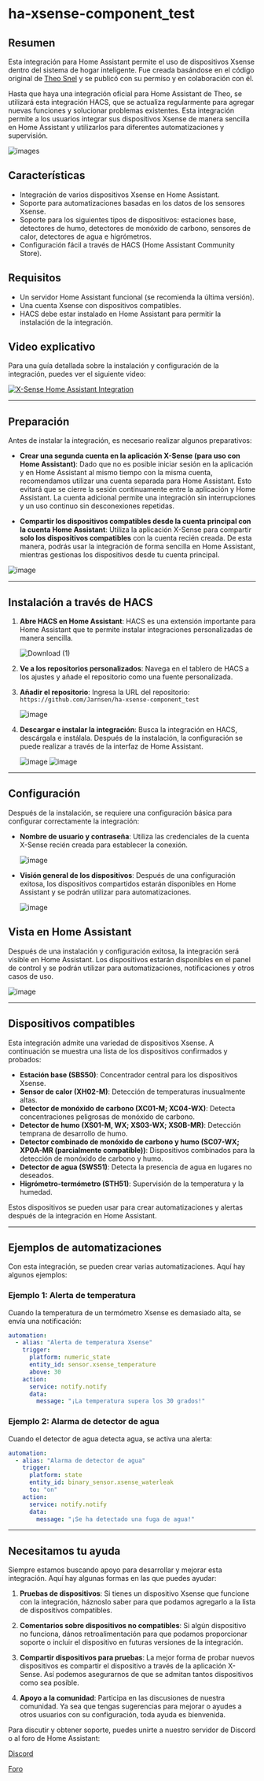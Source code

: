 # ha-xsense-component_test

## Resumen
Esta integración para Home Assistant permite el uso de dispositivos Xsense dentro del sistema de hogar inteligente. Fue creada basándose en el código original de [Theo Snel](https://github.com/theosnel/homeassistant-core/tree/xsense/homeassistant/components/xsense) y se publicó con su permiso y en colaboración con él.

Hasta que haya una integración oficial para Home Assistant de Theo, se utilizará esta integración HACS, que se actualiza regularmente para agregar nuevas funciones y solucionar problemas existentes. Esta integración permite a los usuarios integrar sus dispositivos Xsense de manera sencilla en Home Assistant y utilizarlos para diferentes automatizaciones y supervisión.

![images](https://github.com/Elwinmage/ha-xsense-component/assets/15807572/c49a97f2-5e10-4129-82bc-1d647adc0895)

## Características
- Integración de varios dispositivos Xsense en Home Assistant.
- Soporte para automatizaciones basadas en los datos de los sensores Xsense.
- Soporte para los siguientes tipos de dispositivos: estaciones base, detectores de humo, detectores de monóxido de carbono, sensores de calor, detectores de agua e higrómetros.
- Configuración fácil a través de HACS (Home Assistant Community Store).

## Requisitos
- Un servidor Home Assistant funcional (se recomienda la última versión).
- Una cuenta Xsense con dispositivos compatibles.
- HACS debe estar instalado en Home Assistant para permitir la instalación de la integración.

## Video explicativo
Para una guía detallada sobre la instalación y configuración de la integración, puedes ver el siguiente video:

[![X-Sense Home Assistant Integration](https://img.youtube.com/vi/3CCKK-qX-YA/0.jpg)](https://www.youtube.com/watch?v=3CCKK-qX-YA)

____________________________________________________________

## Preparación
Antes de instalar la integración, es necesario realizar algunos preparativos:

- **Crear una segunda cuenta en la aplicación X-Sense (para uso con Home Assistant)**: Dado que no es posible iniciar sesión en la aplicación y en Home Assistant al mismo tiempo con la misma cuenta, recomendamos utilizar una cuenta separada para Home Assistant. Esto evitará que se cierre la sesión continuamente entre la aplicación y Home Assistant. La cuenta adicional permite una integración sin interrupciones y un uso continuo sin desconexiones repetidas.

- **Compartir los dispositivos compatibles desde la cuenta principal con la cuenta Home Assistant**: Utiliza la aplicación X-Sense para compartir **solo los dispositivos compatibles** con la cuenta recién creada. De esta manera, podrás usar la integración de forma sencilla en Home Assistant, mientras gestionas los dispositivos desde tu cuenta principal.

![image](https://github.com/Elwinmage/ha-xsense-component/assets/15807572/9cc18693-5f37-49c5-a67d-22602fa7eef5)

____________________________________________________________

## Instalación a través de HACS
1. **Abre HACS en Home Assistant**:
   HACS es una extensión importante para Home Assistant que te permite instalar integraciones personalizadas de manera sencilla.

   ![Download (1)](https://github.com/Elwinmage/ha-xsense-component/assets/15807572/3220c686-f53f-4766-9523-e3272a6ff104)

2. **Ve a los repositorios personalizados**:
   Navega en el tablero de HACS a los ajustes y añade el repositorio como una fuente personalizada.

3. **Añadir el repositorio**:
   Ingresa la URL del repositorio: `https://github.com/Jarnsen/ha-xsense-component_test`

   ![image](https://github.com/Elwinmage/ha-xsense-component/assets/15807572/48c23cf0-a212-4889-8d08-f995ff2fd5d7)

4. **Descargar e instalar la integración**:
   Busca la integración en HACS, descárgala e instálala. Después de la instalación, la configuración se puede realizar a través de la interfaz de Home Assistant.

   ![image](https://github.com/Elwinmage/ha-xsense-component/assets/15807572/5bd2d567-6568-47c5-a45e-6af7228ff30e)
   ![image](https://github.com/Elwinmage/ha-xsense-component/assets/15807572/33cd7bfa-eec2-44f5-af30-4f21269f0081)

____________________________________________________________

## Configuración
Después de la instalación, se requiere una configuración básica para configurar correctamente la integración:
- **Nombre de usuario y contraseña**: Utiliza las credenciales de la cuenta X-Sense recién creada para establecer la conexión.

    ![image](https://github.com/Elwinmage/ha-xsense-component/assets/15807572/48c5e923-a6a0-4a47-8f26-8ef3954ea34b)
  
- **Visión general de los dispositivos**: Después de una configuración exitosa, los dispositivos compartidos estarán disponibles en Home Assistant y se podrán utilizar para automatizaciones.

    ![image](https://github.com/Elwinmage/ha-xsense-component/assets/15807572/42b33b6b-ecd9-45f6-99fc-314a0abd9bbe)
## Vista en Home Assistant
Después de una instalación y configuración exitosa, la integración será visible en Home Assistant. Los dispositivos estarán disponibles en el panel de control y se podrán utilizar para automatizaciones, notificaciones y otros casos de uso.

![image](https://github.com/Elwinmage/ha-xsense-component/assets/15807572/50bbafde-c94b-445e-9aa3-9c33d5f151d6)

____________________________________________________________

## Dispositivos compatibles
Esta integración admite una variedad de dispositivos Xsense. A continuación se muestra una lista de los dispositivos confirmados y probados:
- **Estación base (SBS50)**: Concentrador central para los dispositivos Xsense.
- **Sensor de calor (XH02-M)**: Detección de temperaturas inusualmente altas.
- **Detector de monóxido de carbono (XC01-M; XC04-WX)**: Detecta concentraciones peligrosas de monóxido de carbono.
- **Detector de humo (XS01-M, WX; XS03-WX; XS0B-MR)**: Detección temprana de desarrollo de humo.
- **Detector combinado de monóxido de carbono y humo (SC07-WX; XP0A-MR (parcialmente compatible))**: Dispositivos combinados para la detección de monóxido de carbono y humo.
- **Detector de agua (SWS51)**: Detecta la presencia de agua en lugares no deseados.
- **Higrómetro-termómetro (STH51)**: Supervisión de la temperatura y la humedad.

Estos dispositivos se pueden usar para crear automatizaciones y alertas después de la integración en Home Assistant.

____________________________________________________________

## Ejemplos de automatizaciones
Con esta integración, se pueden crear varias automatizaciones. Aquí hay algunos ejemplos:

### Ejemplo 1: Alerta de temperatura
Cuando la temperatura de un termómetro Xsense es demasiado alta, se envía una notificación:

```yaml
automation:
  - alias: "Alerta de temperatura Xsense"
    trigger:
      platform: numeric_state
      entity_id: sensor.xsense_temperature
      above: 30
    action:
      service: notify.notify
      data:
        message: "¡La temperatura supera los 30 grados!"
```

### Ejemplo 2: Alarma de detector de agua
Cuando el detector de agua detecta agua, se activa una alerta:

```yaml
automation:
  - alias: "Alarma de detector de agua"
    trigger:
      platform: state
      entity_id: binary_sensor.xsense_waterleak
      to: "on"
    action:
      service: notify.notify
      data:
        message: "¡Se ha detectado una fuga de agua!"
```

____________________________________________________________

## Necesitamos tu ayuda
Siempre estamos buscando apoyo para desarrollar y mejorar esta integración. Aquí hay algunas formas en las que puedes ayudar:

1. **Pruebas de dispositivos**: Si tienes un dispositivo Xsense que funcione con la integración, háznoslo saber para que podamos agregarlo a la lista de dispositivos compatibles.

2. **Comentarios sobre dispositivos no compatibles**: Si algún dispositivo no funciona, dános retroalimentación para que podamos proporcionar soporte o incluir el dispositivo en futuras versiones de la integración.

3. **Compartir dispositivos para pruebas**: La mejor forma de probar nuevos dispositivos es compartir el dispositivo a través de la aplicación X-Sense. Así podemos asegurarnos de que se admitan tantos dispositivos como sea posible.

4. **Apoyo a la comunidad**: Participa en las discusiones de nuestra comunidad. Ya sea que tengas sugerencias para mejorar o ayudes a otros usuarios con su configuración, toda ayuda es bienvenida.

Para discutir y obtener soporte, puedes unirte a nuestro servidor de Discord o al foro de Home Assistant:

[Discord](https://discord.gg/5phHHgGb3V)

[Foro](https://community.home-assistant.io/t/x-sense-security-is-it-possible-to-create-an-integration/534119/110)
